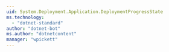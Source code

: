 ```yaml
---
uid: System.Deployment.Application.DeploymentProgressState
ms.technology: 
  - "dotnet-standard"
author: "dotnet-bot"
ms.author: "dotnetcontent"
manager: "wpickett"
---
```

